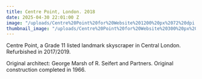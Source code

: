 ```yaml
---
title: Centre Point, London. 2018
date: 2025-04-30 22:01:00 Z
image: "/uploads/Centre%20Point%20for%20Website%201200%20px%2072%20dpi.jpg"
thumbnail_image: "/uploads/Centre%20Point%20for%20Website%20300%20px%2072%20dpi.jpg"
---
```


Centre Point, a Grade 11 listed landmark skyscraper in Central London. Refurbished in 2017/2019. 

Original architect: George Marsh of R. Seifert and Partners. Original construction completed in 1966.